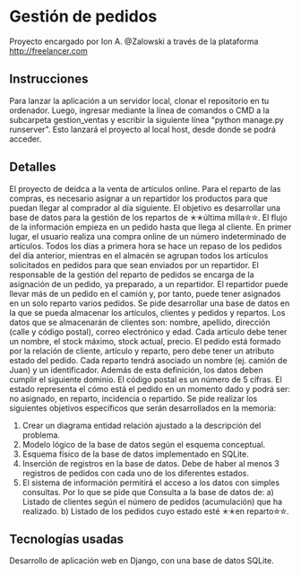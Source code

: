 # Gestión de pedidos
Proyecto encargado por Ion A. @Zalowski a través de la plataforma http://freelancer.com
## Instrucciones
Para lanzar la aplicación a un servidor local, clonar el repositorio en tu ordenador. Luego, ingresar mediante la línea de comandos o CMD a la subcarpeta gestion_ventas y escribir la siguiente línea "python manage.py runserver". Esto lanzará el proyecto al local host, desde donde se podrá acceder.
## Detalles
El proyecto de deidca a la venta de artículos online. Para el reparto de las compras, es necesario asignar a un repartidor los productos para que puedan llegar al comprador al día siguiente. El objetivo es desarrollar una base de datos para la gestión de los repartos de ✭✭última milla✮✮.
El flujo de la información empieza en un pedido hasta que llega al cliente. En primer lugar, el usuario realiza una compra online de un número indeterminado de artículos. Todos los días a primera hora se hace un repaso de los pedidos del día anterior, mientras en el almacén se agrupan todos los artículos solicitados en pedidos para que sean enviados por un repartidor. El responsable de la gestión del reparto de pedidos se encarga de la asignación de un pedido, ya preparado, a un repartidor. El repartidor puede llevar más de un pedido en el camión y, por tanto, puede tener asignados en un solo reparto varios pedidos. Se pide desarrollar una base de datos en la que se pueda almacenar los artículos, clientes y pedidos y repartos. Los datos que se almacenarán de clientes son: nombre, apellido, dirección (calle y código postal), correo electrónico y edad. Cada artículo debe tener un nombre, el stock máximo, stock actual, precio. El pedido está formado por la relación de cliente, artículo y reparto, pero debe tener un atributo estado del pedido. Cada reparto tendrá asociado un nombre (ej. camión de Juan) y un identificador.
Además de esta definición, los datos deben cumplir el siguiente dominio. El código postal es un número de 5 cifras. El estado representa el cómo está el pedido en un momento dado y podrá ser: no asignado, en reparto, incidencia o repartido.
Se pide realizar los siguientes objetivos específicos que serán desarrollados en la memoria:
1. Crear un diagrama entidad relación ajustado a la descripción del problema.
2. Modelo lógico de la base de datos según el esquema conceptual.
3. Esquema físico de la base de datos implementado en SQLite.
4. Inserción de registros en la base de datos. Debe de haber al menos 3 registros de pedidos con cada uno de los diferentes estados.
5. El sistema de información permitirá el acceso a los datos con simples consultas. Por lo que se pide que Consulta a la base de datos de:
  a) Listado de clientes según el número de pedidos (acumulación) que ha realizado.
  b) Listado de los pedidos cuyo estado esté ✭✭en reparto✮✮.
 
## Tecnologías usadas
Desarrollo de aplicación web en Django, con una base de datos SQLite. 
